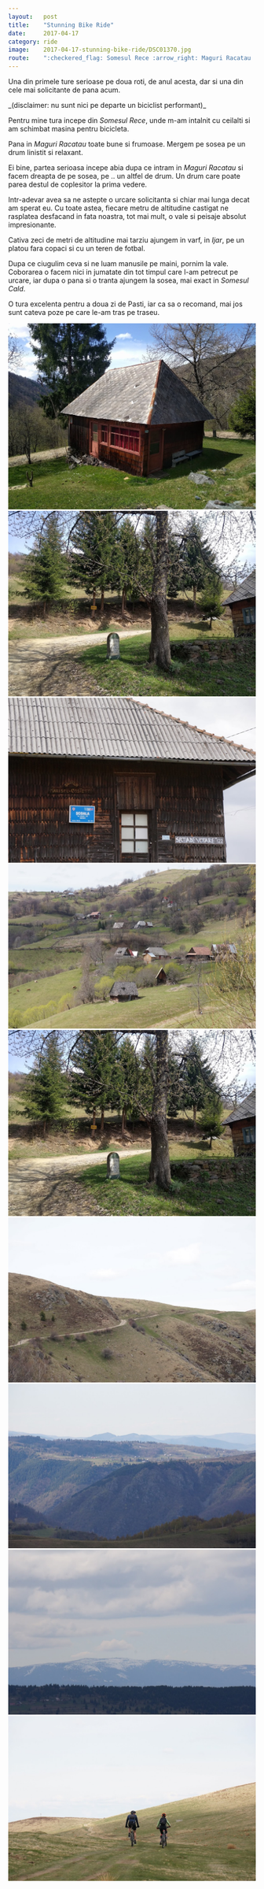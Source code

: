 ```yaml
---
layout:   post
title:    "Stunning Bike Ride"
date:     2017-04-17
category: ride
image:    2017-04-17-stunning-bike-ride/DSC01370.jpg
route:    ":checkered_flag: Somesul Rece :arrow_right: Maguri Racatau :arrow_right: Marisel :arrow_right: Ijar :arrow_right: Somesul Cald :arrow_right: Somesul Rece"
---
```

<p class="intro"><span class="dropcap">U</span>na din primele ture serioase pe doua roti, de anul acesta, dar si una din cele mai solicitante de pana acum.</p>  _(disclaimer: nu sunt nici pe departe un biciclist performant)_

Pentru mine tura incepe din _Somesul Rece_, unde m-am intalnit cu ceilalti si am schimbat masina pentru bicicleta.

Pana in _Maguri Racatau_ toate bune si frumoase. Mergem pe sosea pe un drum linistit si relaxant.

Ei bine, partea serioasa incepe abia dupa ce intram in _Maguri Racatau_ si facem dreapta de pe sosea, pe .. un altfel de drum. Un drum care poate parea destul de coplesitor la prima vedere.

Intr-adevar avea sa ne astepte o urcare solicitanta si chiar mai lunga decat am sperat eu. Cu toate astea, fiecare metru de altitudine castigat ne rasplatea desfacand in fata noastra, tot mai mult, o vale si peisaje absolut impresionante.

Cativa zeci de metri de altitudine mai tarziu ajungem in varf, in _Ijar_, pe un platou fara copaci si cu un teren de fotbal.

Dupa ce ciugulim ceva si ne luam manusile pe maini, pornim la vale. Coborarea o facem nici in jumatate din tot timpul care l-am petrecut pe urcare, iar dupa o pana si o tranta ajungem la sosea, mai exact in _Somesul Cald_.

O tura excelenta pentru a doua zi de Pasti, iar ca sa o recomand, mai jos sunt cateva poze pe care le-am tras pe traseu.

![](/assets/img/2017-04-17-stunning-bike-ride/IMG_20170417_142330.jpg)
![](/assets/img/2017-04-17-stunning-bike-ride/IMG_20170417_142204.jpg)
![](/assets/img/2017-04-17-stunning-bike-ride/DSC01347.jpg)
![](/assets/img/2017-04-17-stunning-bike-ride/DSC01337.jpg)
![](/assets/img/2017-04-17-stunning-bike-ride/IMG_20170417_142204.jpg)
![](/assets/img/2017-04-17-stunning-bike-ride/DSC01368.jpg)
![](/assets/img/2017-04-17-stunning-bike-ride/DSC01364.jpg)
![](/assets/img/2017-04-17-stunning-bike-ride/DSC01362.jpg)
![](/assets/img/2017-04-17-stunning-bike-ride/DSC01370.jpg)
